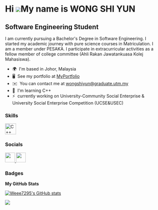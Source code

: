 Hi ![](https://user-images.githubusercontent.com/18350557/176309783-0785949b-9127-417c-8b55-ab5a4333674e.gif)My name is WONG SHI YUN
====================================================================================================================================

Software Engineering Student
----------------------------

I am currently pursuing a Bachelor's Degree in Software Engineering. I started my academic journey with pure science courses in Matriculation. I am a member under PESAKA. I participate in extracurricular activities as a fellow member of college committee (Ahli Rakan Jawatankuasa Kolej Mahasiswa).

*   🌍  I'm based in Johor, Malaysia
*   🖥️  See my portfolio at [MyPortfolio](http://weee7295.github.io/wongshiyun.github.io/)
*   ✉️  You can contact me at [wongshiyun@graduate.utm.my](mailto:wongshiyun@graduate.utm.my)
*   🧠  I'm learning C++
*   ⚡  currently working on University-Community Social Enterprise & University Social Enterprise Competition (UCSE&USEC)
  
### Skills
  
<p align="left">
<a href="https://docs.microsoft.com/en-us/cpp/?view=msvc-170" target="_blank" rel="noreferrer"><img src="https://raw.githubusercontent.com/danielcranney/readme-generator/main/public/icons/skills/cplusplus-colored.svg" width="36" height="36" alt="C++" /></a>
</p>
                    
### Socials
                  
<p align="left"> <a href="https://discord.com/users/shiyunn5981" target="_blank" rel="noreferrer"> <picture> <source media="(prefers-color-scheme: dark)" srcset="undefined" /> <source media="(prefers-color-scheme: light)" srcset="https://raw.githubusercontent.com/danielcranney/readme-generator/main/public/icons/socials/discord.svg" /> <img src="https://raw.githubusercontent.com/danielcranney/readme-generator/main/public/icons/socials/discord.svg" width="32" height="32" /> </picture> </a> <a href="https://www.github.com/Weee7295" target="_blank" rel="noreferrer"> <picture> <source media="(prefers-color-scheme: dark)" srcset="https://raw.githubusercontent.com/danielcranney/readme-generator/main/public/icons/socials/github-dark.svg" /> <source media="(prefers-color-scheme: light)" srcset="https://raw.githubusercontent.com/danielcranney/readme-generator/main/public/icons/socials/github.svg" /> <img src="https://raw.githubusercontent.com/danielcranney/readme-generator/main/public/icons/socials/github.svg" width="32" height="32" /> </picture> </a></p>

### Badges

<b>My GitHub Stats</b>

<a href="http://www.github.com/Weee7295"><img src="https://github-readme-stats.vercel.app/api?username=Weee7295&show_icons=true&hide=&count_private=true&title_color=0891b2&text_color=ffffff&icon_color=0891b2&bg_color=1c1917&hide_border=true&show_icons=true" alt="Weee7295's GitHub stats" /></a>

<a href="http://www.github.com/Weee7295"><img src="https://github-readme-streak-stats.herokuapp.com/?user=Weee7295&stroke=ffffff&background=1c1917&ring=0891b2&fire=0891b2&currStreakNum=ffffff&currStreakLabel=0891b2&sideNums=ffffff&sideLabels=ffffff&dates=ffffff&hide_border=true" /></a>
